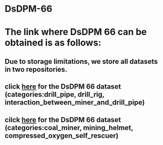 # DsDPM-66


# The link where DsDPM 66 can be obtained is as follows:

## Due to storage limitations, we store all datasets in two repositories.

## click [here](https://doi.org/10.6084/m9.figshare.26135008.v1) for the DsDPM 66 dataset (categories:drill_pipe, drill_rig, interaction_between_miner_and_drill_pipe)

## cilck [here](https://doi.org/10.6084/m9.figshare.26135107.v1) for the DsDPM 66 dataset (categories:coal_miner, mining_helmet, compressed_oxygen_self_rescuer)
